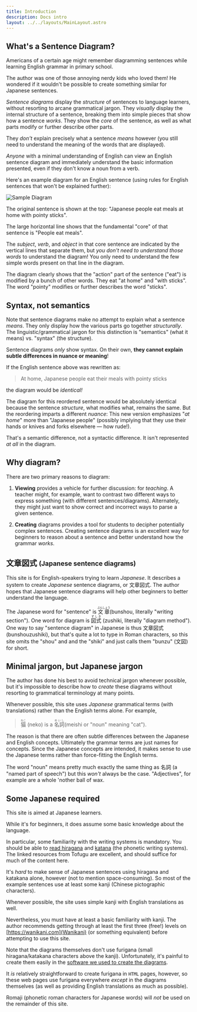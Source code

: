 ```yaml
---
title: Introduction
description: Docs intro
layout: ../../layouts/MainLayout.astro
---
```


## What's a Sentence Diagram?

Americans of a certain age might remember diagramming sentences while learning
English grammar in primary school.

The author was one of those annoying nerdy kids who loved them! He wondered if
it wouldn't be possible to create something similar for Japanese sentences.

_Sentence diagrams_ display the _structure_ of sentences to language
learners, without resorting to arcane grammatical jargon. They _visually_
display the internal structure of a sentence, breaking them into simple pieces
that show how a sentence _works_. They show the _core_ of the sentence, as
well as what parts modify or further describe other parts.

They _don't_ explain precisely what a sentence _means_ however (you still need
to understand the meaning of the words that are displayed).

_Anyone_ with a minimal understanding of English can view an English sentence
diagram and immediately understand the basic information presented, even if they
don't know a noun from a verb.

Here's an example diagram for an English sentence (using rules for English
sentences that won't be explained further):

![Sample Diagram](/images/english-diagram.png)

The original sentence is shown at the top: "Japanese people eat meals at home
with pointy sticks".

The large horizontal line shows that the fundamental "core" of that sentence is
"People eat meals".

The _subject_, _verb_, and _object_ in that core sentence are indicated by the
vertical lines that separate them, but _you don't need to understand those words_ to
understand the diagram! You only need to understand the few simple words present
on that line in the diagram.

The diagram clearly shows that the "action" part of the sentence ("eat") is
modified by a bunch of other words. They eat "at home" and "with sticks". The
word "pointy" modifies or further describes the word "sticks".

## Syntax, not semantics

Note that sentence diagrams make no attempt to explain what a sentence _means_.
They only display how the various parts go together _structurally_. The linguistic/grammatical
jargon for this distinction is "semantics" (what it means) vs. "syntax" (the
structure).

Sentence diagrams _only_ show syntax. On their own, **they cannot explain subtle
differences in nuance or meaning**!

If the English sentence above was rewritten as:

> At home, Japanese people eat their meals with pointy sticks

the diagram would be _identical!_

The diagram for this reordered sentence would be absolutely identical
because the sentence _structure_, what modifies what, remains the same. But the
reordering imparts a different _nuance_: This new version emphasizes "_at home_"
more than "Japanese people" (possibly implying that they use their hands or
knives and forks elsewhere &mdash; how rude!).

That's a semantic difference, not a syntactic difference. It isn't represented
_at all_ in the diagram.

## Why diagram?

There are two primary reasons to diagram:

1. **Viewing** provides a vehicle for further discussion: for _teaching_. A
   teacher might, for example, want to contrast two different ways to express
   something (with different sentences/diagrams). Alternately, they might just want to
   show correct and incorrect ways to parse a given sentence.

2. **Creating** diagrams provides a tool for students to decipher potentially complex
   sentences. Creating sentence diagrams is an excellent way for beginners to
   reason about a sentence and better understand how the grammar _works_.

## 文章図式 <small>(Japanese sentence diagrams)</small>

This site is for English-speakers trying to learn _Japanese_. It describes a
system to create _Japanese_ sentence diagrams, or 文章図式. The author hopes that
Japanese sentence diagrams will help other beginners to better understand the
language.

The Japanese word for "sentence" is <ruby>文章<rp>(</rp><rt>ぶんしょう
</rt><rp>)</rp></ruby> (bunshou, literally "writing section"). One word for
diagram is <ruby>図式 <rp>(</rp><rt>ずしき</rt><rp>)</rp></ruby> (zushiki, literally
"diagram method"). One way to say "sentence diagram" in Japanese is thus 文章図式
(bunshouzushiki), but that's quite a lot to type in Roman characters, so this
site omits the "shou" and and the "shiki" and just calls them "bunzu" (文図) for
short.

## Minimal jargon, but Japanese jargon

The author has done his best to avoid technical jargon whenever possible, but it's impossible to
describe how to _create_ these diagrams without resorting to grammatical terminology at
many points.

Whenever possible, this site uses _Japanese_ grammatical terms (with translations)
rather than the English terms alone. For example,

> <ruby>猫<rp>(</rp><rt>ねこ</rt><rp>)</rp></ruby> (neko) is a <ruby>名詞<rp>(</rp><rt>めいし
> </rt><rp>)</rp></ruby> (meishi or "noun" meaning "cat").

The reason is that there are often subtle differences between the Japanese and
English concepts. Ultimately the grammar terms are just names for concepts.
Since the Japanese concepts are intended, it makes sense to use the Japanese
terms rather than force-fitting the English terms.

The word "noun" means pretty much exactly the same thing as 名詞 (a "named part of
speech") but this _won't_ always be the case. "Adjectives", for example are a
whole 'nother ball of wax.

## Some Japanese required

This site is aimed at Japanese learners.

While it's for beginners, it does assume some basic knowledge about the
language.

In particular, some familiarity with the writing systems is mandatory. You
should be able to [read
hiragana](https://www.tofugu.com/japanese/learn-hiragana-book-pdf/) and
[katana](https://www.tofugu.com/japanese/learn-katakana-book-pdf/) (the phonetic
writing systems). The linked
resources from Tofugu are excellent, and should suffice for much of the content
here.

It's _hard_ to make sense of Japanese sentences using hiragana and katakana
alone, however (not to mention space-consuming). So most of the example
sentences use at least some kanji (Chinese pictographic characters).

Whenever possible, the site uses simple kanji with English translations as
well.

Nevertheless, you must have at least a basic familiarity with kanji. The author
recommends getting through at least the first three (free!) levels on
[https://wanikani.com](Wanikani) (or something equivalent) before attempting to
use this site.

Note that the diagrams themselves don't use furigana (small hiragana/katakana
characters above the kanji). Unfortunately, it's painful to create them easily
in the [software we used to create the diagrams](https://figma.com).

It _is_ relatively straightforward to create furigana in `HTML` pages, however, so
these web pages use furigana everywhere _except_ in the diagrams themselves (as
well as providing English translations as much as possible).

Romaji (phonetic roman characters for Japanese words) will _not_ be used on the
remainder of this site.
